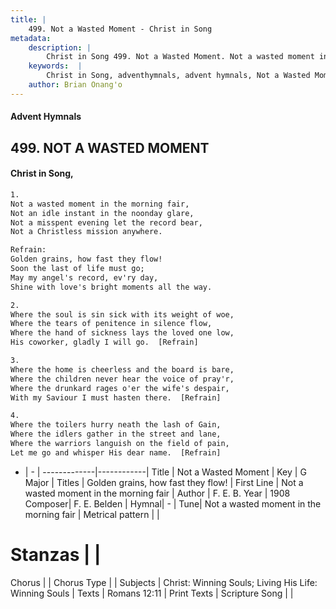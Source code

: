 ```yaml
---
title: |
    499. Not a Wasted Moment - Christ in Song
metadata:
    description: |
        Christ in Song 499. Not a Wasted Moment. Not a wasted moment in the morning fair, Not an idle instant in the noonday glare, Not a misspent evening let the record bear, Not a Christless mission anywhere. 
    keywords:  |
        Christ in Song, adventhymnals, advent hymnals, Not a Wasted Moment, Not a wasted moment in the morning fair. Golden grains, how fast they flow!
    author: Brian Onang'o
---
```


#### Advent Hymnals
## 499. NOT A WASTED MOMENT
####  Christ in Song,

```txt
1.
Not a wasted moment in the morning fair,
Not an idle instant in the noonday glare,
Not a misspent evening let the record bear,
Not a Christless mission anywhere.

Refrain:
Golden grains, how fast they flow!
Soon the last of life must go;
May my angel's record, ev'ry day,
Shine with love's bright moments all the way.

2.
Where the soul is sin sick with its weight of woe,
Where the tears of penitence in silence flow,
Where the hand of sickness lays the loved one low,
His coworker, gladly I will go.  [Refrain]

3.
Where the home is cheerless and the board is bare,
Where the children never hear the voice of pray'r,
Where the drunkard rages o'er the wife's despair,
With my Saviour I must hasten there.  [Refrain]

4.
Where the toilers hurry neath the lash of Gain,
Where the idlers gather in the street and lane,
Where the warriors languish on the field of pain,
Let me go and whisper His dear name.  [Refrain]

```

- |   -  |
-------------|------------|
Title | Not a Wasted Moment |
Key | G Major |
Titles | Golden grains, how fast they flow! |
First Line | Not a wasted moment in the morning fair |
Author | F. E. B.
Year | 1908
Composer| F. E. Belden |
Hymnal|  - |
Tune| Not a wasted moment in the morning fair |
Metrical pattern | |
# Stanzas |  |
Chorus |  |
Chorus Type |  |
Subjects | Christ: Winning Souls; Living His Life: Winning Souls |
Texts | Romans 12:11 |
Print Texts | 
Scripture Song |  |
    
